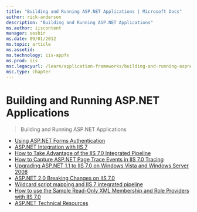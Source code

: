```yaml
---
title: "Building and Running ASP.NET Applications | Microsoft Docs"
author: rick-anderson
description: "Building and Running ASP.NET Applications"
ms.author: iiscontent
manager: soshir
ms.date: 09/01/2012
ms.topic: article
ms.assetid: 
ms.technology: iis-appfx
ms.prod: iis
msc.legacyurl: /learn/application-frameworks/building-and-running-aspnet-applications
msc.type: chapter
---
```

Building and Running ASP.NET Applications
====================
> Building and Running ASP.NET Applications


- [Using ASP.NET Forms Authentication](using-aspnet-forms-authentication.md)
- [ASP.NET Integration with IIS 7](aspnet-integration-with-iis.md)
- [How to Take Advantage of the IIS 7.0 Integrated Pipeline](how-to-take-advantage-of-the-iis-integrated-pipeline.md)
- [How to Capture ASP.NET Page Trace Events in IIS 7.0 Tracing](how-to-capture-aspnet-page-trace-events-in-iis-tracing.md)
- [Upgrading ASP.NET 1.1 to IIS 7.0 on Windows Vista and Windows Server 2008](upgrading-aspnet-11-to-iis-on-windows-vista-and-windows-server-2008.md)
- [ASP.NET 2.0 Breaking Changes on IIS 7.0](aspnet-20-breaking-changes-on-iis.md)
- [Wildcard script mapping and IIS 7 integrated pipeline](wildcard-script-mapping-and-iis-integrated-pipeline.md)
- [How to use the Sample Read-Only XML Membership and Role Providers with IIS 7.0](how-to-use-the-sample-read-only-xml-membership-and-role-providers-with-iis.md)
- [ASP.NET Technical Resources](aspnet-technical-resources.md)
